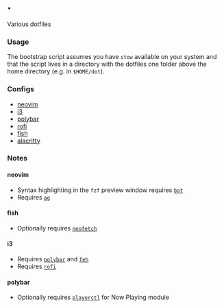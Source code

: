 # .

Various dotfiles

### Usage

The bootstrap script assumes you have `stow` available on your system and that the script lives in a directory with the dotfiles one folder above the home directory (e.g. in `$HOME/dot`).

### Configs

- [neovim](./nvim/.config/nvim)
- [i3](./i3/.config/i3)
- [polybar](./polybar/.config/polybar)
- [rofi](./rofi/.config/rofi)
- [fish](./fish/.config/fish)
- [alacritty](./alacritty/.config/alacritty)

### Notes

#### neovim

- Syntax highlighting in the `fzf` preview window requires [`bat`](https://github.com/sharkdp/bat)
- Requires [`ag`](https://github.com/ggreer/the_silver_searcher)

#### fish

- Optionally requires [`neofetch`](https://github.com/dylanaraps/neofetch)

#### i3

- Requires [`polybar`](https://github.com/polybar/polybar) and [`feh`](https://github.com/derf/feh)
- Requires [`rofi`](https://github.com/davatorium/rofi)

#### polybar

- Optionally requires [`playerctl`](https://github.com/altdesktop/playerctl) for Now Playing module
